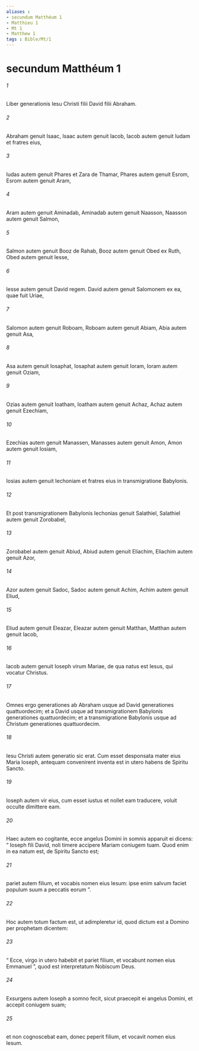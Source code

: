 ```yaml
---
aliases : 
- secundum Matthéum 1
- Matthieu 1
- Mt 1
- Matthew 1
tags : Bible/Mt/1
---
```


# secundum Matthéum 1

###### 1
Liber generationis Iesu Christi filii David filii Abraham.
###### 2
Abraham genuit Isaac, Isaac autem genuit Iacob, Iacob autem genuit Iudam et fratres eius, 
###### 3
Iudas autem genuit Phares et Zara de Thamar, Phares autem genuit Esrom, Esrom autem genuit Aram, 
###### 4
Aram autem genuit Aminadab, Aminadab autem genuit Naasson, Naasson autem genuit Salmon, 
###### 5
Salmon autem genuit Booz de Rahab, Booz autem genuit Obed ex Ruth, Obed autem genuit Iesse, 
###### 6
Iesse autem genuit David regem. David autem genuit Salomonem ex ea, quae fuit Uriae, 
###### 7
Salomon autem genuit Roboam, Roboam autem genuit Abiam, Abia autem genuit Asa, 
###### 8
Asa autem genuit Iosaphat, Iosaphat autem genuit Ioram, Ioram autem genuit Oziam, 
###### 9
Ozias autem genuit Ioatham, Ioatham autem genuit Achaz, Achaz autem genuit Ezechiam, 
###### 10
Ezechias autem genuit Manassen, Manasses autem genuit Amon, Amon autem genuit Iosiam, 
###### 11
Iosias autem genuit Iechoniam et fratres eius in transmigratione Babylonis.
###### 12
Et post transmigrationem Babylonis Iechonias genuit Salathiel, Salathiel autem genuit Zorobabel, 
###### 13
Zorobabel autem genuit Abiud, Abiud autem genuit Eliachim, Eliachim autem genuit Azor, 
###### 14
Azor autem genuit Sadoc, Sadoc autem genuit Achim, Achim autem genuit Eliud, 
###### 15
Eliud autem genuit Eleazar, Eleazar autem genuit Matthan, Matthan autem genuit Iacob, 
###### 16
Iacob autem genuit Ioseph virum Mariae, de qua natus est Iesus, qui vocatur Christus.
###### 17
Omnes ergo generationes ab Abraham usque ad David generationes quattuordecim; et a David usque ad transmigrationem Babylonis generationes quattuordecim; et a transmigratione Babylonis usque ad Christum generationes quattuordecim.
###### 18
Iesu Christi autem generatio sic erat. Cum esset desponsata mater eius Maria Ioseph, antequam convenirent inventa est in utero habens de Spiritu Sancto.
###### 19
Ioseph autem vir eius, cum esset iustus et nollet eam traducere, voluit occulte dimittere eam. 
###### 20
Haec autem eo cogitante, ecce angelus Domini in somnis apparuit ei dicens: “ Ioseph fili David, noli timere accipere Mariam coniugem tuam. Quod enim in ea natum est, de Spiritu Sancto est; 
###### 21
pariet autem filium, et vocabis nomen eius Iesum: ipse enim salvum faciet populum suum a peccatis eorum ”.
###### 22
Hoc autem totum factum est, ut adimpleretur id, quod dictum est a Domino per prophetam dicentem: 
###### 23
“ Ecce, virgo in utero habebit et pariet filium, et vocabunt nomen eius Emmanuel ”, quod est interpretatum Nobiscum Deus.
###### 24
Exsurgens autem Ioseph a somno fecit, sicut praecepit ei angelus Domini, et accepit coniugem suam; 
###### 25
et non cognoscebat eam, donec peperit filium, et vocavit nomen eius Iesum.
